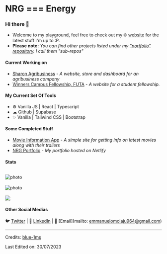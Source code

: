 # NRG === Energy
### Hi there 👋
* Welcome to my playground, feel free to check out my 🌐 [website](https://nrg-portfolio.vercel.app) for the latest stuff I'm up to :P.
* **Please note:** *You can find other projects listed under my ["portfolio" repository](https://github.com/nrg-builds/portfolio). I call them "sub-repos"*
#### Current Working on
* [Sharon Agribusiness](https://sharon-bovea.vercel.app) - *A website, store and dashboard for an agribusiness company*
* [Winners Campus Fellowship, FUTA](https://wcffuta.netlify.app) - *A website for a student fellowship.*



#### My Current Set Of Tools
* ⚙️ Vanilla JS | React | Typescript 
* ☁ Github | Supabase 
* ✨ Vanilla | Tailwind CSS | Bootstrap

#### Some Completed Stuff
* [Movie Information App](https://nrg-movierooom.netlify.app) - *A simple site for getting info on latest movies along with their trailers*
* [NRG Portfolio](https://nrg-portfolio.app) - *My portfolio hosted on Netlify*

 #### Stats
<p align="left"> <img src="https://komarev.com/ghpvc/?username=kayprogrammer&label=Profile%20views&color=0e75b6&style=flat" alt="" /> </p>

<img style="display: block; margin: auto; align:center;" alt="photo" src="https://github-readme-stats.vercel.app/api?username=kayprogrammer&count_private=true&show_icons=true&theme=github_dark&border_radius=30&border_color=39D353&icon_color=39D353&title_color=fff" />
<br>
<img style="display: block; margin: auto; align:center;" alt="photo" src="https://github-readme-streak-stats.herokuapp.com/?user=nrg-builds&theme=github-dark" />
<br>
  <img  src="https://github-readme-stats.vercel.app/api/top-langs/?username=nrg-builds&layout=compact&langs_count=8&hide=html&theme=github_dark&border_radius=30&border_color=39D353&title_color=fff" />

#### Other Social Medias
🐦 [Twitter](https://twitter.com/nrg_build) | 💼 [LinkedIn](https://www.linkedin.com/in/emmanuel-omolaju-747708248) | 📧 [Email](mailto: emmanuelomolaju964@gmail.com)
 

-----
Credits: [blue-1ms](https://github.com/blue-1ms)

Last Edited on: 30/07/2023
